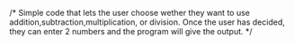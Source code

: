 /* Simple code that lets the user choose wether they want to use addition,subtraction,multiplication, or division.
Once the user has decided, they can enter 2 numbers and the program will give the output.
*/
